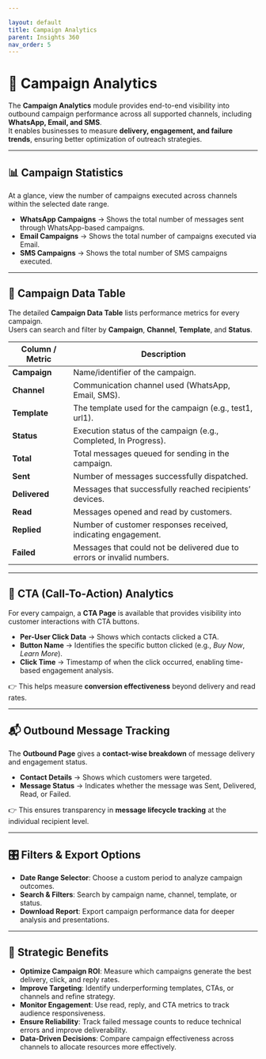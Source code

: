 ```yaml
---

layout: default
title: Campaign Analytics
parent: Insights 360
nav_order: 5
---
```


# 📣 Campaign Analytics  

The **Campaign Analytics** module provides end-to-end visibility into outbound campaign performance across all supported channels, including **WhatsApp, Email, and SMS**.  
It enables businesses to measure **delivery, engagement, and failure trends**, ensuring better optimization of outreach strategies.  

---

## 📊 Campaign Statistics  

At a glance, view the number of campaigns executed across channels within the selected date range.  

- **WhatsApp Campaigns** → Shows the total number of messages sent through WhatsApp-based campaigns.  
- **Email Campaigns** → Shows the total number of campaigns executed via Email.  
- **SMS Campaigns** → Shows the total number of SMS campaigns executed.  

---

## 📑 Campaign Data Table  

The detailed **Campaign Data Table** lists performance metrics for every campaign.  
Users can search and filter by **Campaign**, **Channel**, **Template**, and **Status**.  

| Column / Metric | Description |
|-----------------|-------------|
| **Campaign** | Name/identifier of the campaign. |
| **Channel** | Communication channel used (WhatsApp, Email, SMS). |
| **Template** | The template used for the campaign (e.g., test1, url1). |
| **Status** | Execution status of the campaign (e.g., Completed, In Progress). |
| **Total** | Total messages queued for sending in the campaign. |
| **Sent** | Number of messages successfully dispatched. |
| **Delivered** | Messages that successfully reached recipients’ devices. |
| **Read** | Messages opened and read by customers. |
| **Replied** | Number of customer responses received, indicating engagement. |
| **Failed** | Messages that could not be delivered due to errors or invalid numbers. |

---

## 🔗 CTA (Call-To-Action) Analytics  

For every campaign, a **CTA Page** is available that provides visibility into customer interactions with CTA buttons.  

- **Per-User Click Data** → Shows which contacts clicked a CTA.  
- **Button Name** → Identifies the specific button clicked (e.g., *Buy Now*, *Learn More*).  
- **Click Time** → Timestamp of when the click occurred, enabling time-based engagement analysis.  

👉 This helps measure **conversion effectiveness** beyond delivery and read rates.  

---

## 📬 Outbound Message Tracking  

The **Outbound Page** gives a **contact-wise breakdown** of message delivery and engagement status.  

- **Contact Details** → Shows which customers were targeted.  
- **Message Status** → Indicates whether the message was Sent, Delivered, Read, or Failed.  

👉 This ensures transparency in **message lifecycle tracking** at the individual recipient level.  

---

## 🎛 Filters & Export Options  

- **Date Range Selector**: Choose a custom period to analyze campaign outcomes.  
- **Search & Filters**: Search by campaign name, channel, template, or status.  
- **Download Report**: Export campaign performance data for deeper analysis and presentations.  

---

## 🚀 Strategic Benefits  

- **Optimize Campaign ROI**: Measure which campaigns generate the best delivery, click, and reply rates.  
- **Improve Targeting**: Identify underperforming templates, CTAs, or channels and refine strategy.  
- **Monitor Engagement**: Use read, reply, and CTA metrics to track audience responsiveness.  
- **Ensure Reliability**: Track failed message counts to reduce technical errors and improve deliverability.  
- **Data-Driven Decisions**: Compare campaign effectiveness across channels to allocate resources more effectively.  
